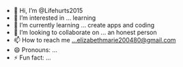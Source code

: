 - 👋 Hi, I’m @Lifehurts2015
- 👀 I’m interested in ... learning 
- 🌱 I’m currently learning ... create apps and coding
- 💞️ I’m looking to collaborate on ... an honest person 
- 📫 How to reach me ...elizabethmarie200480@gmail.com
- 😄 Pronouns: ...
- ⚡ Fun fact: ...

<!---
Lifehurts2015/Lifehurts2015 is a ✨ special ✨ repository because its `README.md` (this file) appears on your GitHub profile.
You can click the Preview link to take a look at your changes.
--->
